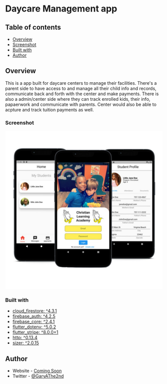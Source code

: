 # Daycare Management app

## Table of contents

- [Overview](#overview)
- [Screenshot](#screenshot)
- [Built with](#built-with)
- [Author](#author)

## Overview

This is a app built for daycare centers to manage their facilities. There's a parent side to have access to and manage all their child info and records, communicate back and forth with the center and make payments. There is also a admin/center side where they can track enrolled kids, their info, papaerwork and communicate with parents. Center would also be able to acpture and track tuition payments as well.

### Screenshot

![](./assets/images/drooli%20site%20mockup.svg)

### Built with

- [cloud_firestore: ^4.3.1](https://pub.dev/packages/cloud_firestore)
- [firebase_auth: ^4.2.5](https://pub.dev/packages/firebase_auth)
- [firebase_core: ^2.4.1](https://pub.dev/packages/firebase_core)
- [flutter_dotenv: ^5.0.2](https://pub.dev/packages/flutter_dotenv)
- [flutter_stripe: ^8.0.0+1](https://pub.dev/packages/flutter_stripe)
- [http: ^0.13.4](https://pub.dev/packages/http)
- [sizer: ^2.0.15](https://pub.dev/packages/sizer)

## Author

- Website - [Coming Soon]()
- Twitter - [@GaryAThe2nd](https://www.twitter.com/GaryAThe2nd)
